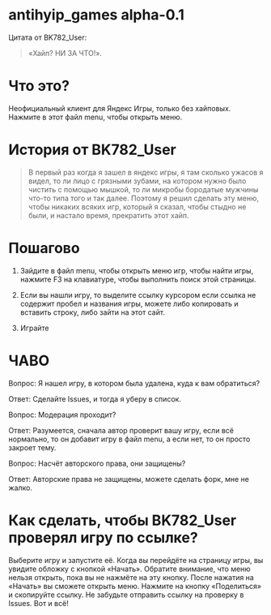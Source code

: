 # antihyip_games alpha-0.1
Цитата от BK782_User: 
> «Хайп? НИ ЗА ЧТО!».
# Что это?
Неофициальный клиент для Яндекс Игры, только без хайповых.
Нажмите в этот файл menu, чтобы открыть меню.

# История от BK782_User
> В первый раз когда я зашел в яндекс игры, я там сколько ужасов я видел, то ли лицо с грязными зубами, на котором нужно было чистить с помощью мышкой, то ли микробы бородатые мужчины что-то типа того и так далее. Поэтому я решил сделать эту меню, чтобы никаких всяких игр, который я сказал, чтобы стыдно не были, и настало время, прекратить этот хайп.

# Пошагово

1. Зайдите в файл menu, чтобы открыть меню игр, чтобы найти игры, нажмите F3 на клавиатуре, чтобы выполнить поиск этой страницы.

2. Если вы нашли игру, то выделите ссылку курсором если ссылка не содержит пробел и названия игры, можете либо копировать и вставить строку, либо зайти на этот сайт.

3. Играйте


# ЧАВО
Вопрос: Я нашел игру, в котором была удалена, куда к вам обратиться?

Ответ: Сделайте Issues, и тогда я уберу в список.

Вопрос: Модерация проходит?

Ответ: Разумеется, сначала автор проверит вашу игру, если всё нормально, то он добавит игру в файл menu, а если нет, то он просто закроет тему.

Вопрос: Насчёт авторского права, они защищены?

Ответ: Авторские права не защищены, можете сделать форк, мне не жалко.

# Как сделать, чтобы BK782_User проверял игру по ссылке?
Выберите игру и запустите её. Когда вы перейдёте на страницу игры, вы увидите обложку с кнопкой «Начать». Обратите внимание, что меню нельзя открыть, пока вы не нажмёте на эту кнопку. После нажатия на «Начать» вы сможете открыть меню. Нажмите на кнопку «Поделиться» и скопируйте ссылку. Не забудьте отправить ссылку на проверку в Issues. Вот и всё!
